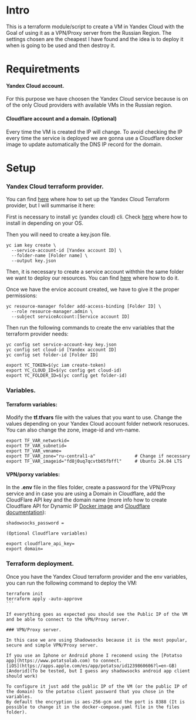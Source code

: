 # Intro

This is a terraform module/script to create a VM in Yandex Cloud with the Goal of using it as a VPN/Proxy server from the Russian Region.
The settings chosen are the cheapest I have found and the idea is to deploy it when is going to be used and then destroy it.

# Requiretments

#### Yandex Cloud account.
For this purpose we have choosen the Yandex Cloud service because is on of the only Cloud providers with available VMs in the Russian region.

#### Cloudflare account and a domain. (Optional)
Every time the VM is created the IP will change. To avoid checking the IP every time the service is deployed we are gonna use a Cloudflare docker image to update automatically the DNS IP record for the domain.

# Setup

### Yandex Cloud terraform provider.
You can find [here](https://yandex.cloud/en/docs/tutorials/infrastructure-management/terraform-quickstart) where how to set up the Yandex Cloud Terraform provider, but I will summarise it here:

First is necessary to install yc (yandex cloud) cli. Check [here](https://yandex.cloud/en/docs/cli/operations/install-cli) where how to install in depending on your OS.

Then you will need to create a key.json file.

```
yc iam key create \
  --service-account-id [Yandex account ID] \
  --folder-name [Folder name] \
  --output key.json
```

Then, it is necessary to create a service account withthin the same folder we want to deploy our resources. You can find [here](https://yandex.cloud/en/docs/iam/operations/sa/create) where how to do it.

Once we have the ervice account created, we have to give it the proper permissions:

```
yc resource-manager folder add-access-binding [Folder ID] \
  --role resource-manager.admin \
  --subject serviceAccount:[Service account ID]
```

Then run the following commands to create the env variables that the terraform provider needs:

``` 
yc config set service-account-key key.json
yc config set cloud-id [Yandex account ID]
yc config set folder-id [Folder ID]

export YC_TOKEN=$(yc iam create-token)
export YC_CLOUD_ID=$(yc config get cloud-id)
export YC_FOLDER_ID=$(yc config get folder-id)
```

### Variables.

#### Terraform variables:
Modify the **tf.tfvars** file with the values that you want to use.
Change the values depending on your Yandex Cloud account folder network resoruces.
You can also change the zone, image-id and vm-name.

```
export TF_VAR_networkid=
export TF_VAR_subnetid=
export TF_VAR_vmname=
export TF_VAR_zone="ru-central1-a"               # Change if necessary
export TF_VAR_imageid="fd8j0uq7qcvtb65fbffl"     # Ubuntu 24.04 LTS
```
#### VPN/porxy variables:
In the **.env** file in the files folder, create a password for the VPN/Proxy service and in case you are using a Domain in Cloudflare, add the CloudFlare API key and the domain name (more info how to create Cloudflare API for Dynamic IP [Docker image](https://hub.docker.com/r/oznu/cloudflare-ddns/) and [Cloudflare documentation](https://dash.cloudflare.com/profile/api-tokens)): 
```
shadowsocks_password =

(Optional Cloudflare variables)

export cloudflare_api_key=
export domain=
```


### Terraform deployment.
Once you have the Yandex Cloud terraform provider and the env variables, you can run the following command to deploy the VM:

````
terraform init
terraform apply -auto-approve
```

If everything goes as expected you should see the Public IP of the VM and be able to connect to the VPN/Proxy server.

### VPN/Proxy server.

In this case we are using Shadowsocks because it is the most popular, secure and simple VPN/Proxy server.

If you use an Iphone or Android phone I recomend using the [Potatso app](https://www.potatsolab.com) to connect.
[iOS](https://apps.apple.com/es/app/potatso/id1239860606?l=en-GB)
[Andorid](To be tested, but I guess any shadowsocks android app client should work)

To configure it just add the public IP of the VM (or the public IP of the domain) to the potatso client password that you chose in the variables.
By default the encryption is aes-256-gcm and the port is 8388 (It is possible to change it in the docker-compose.yaml file in the files folder).